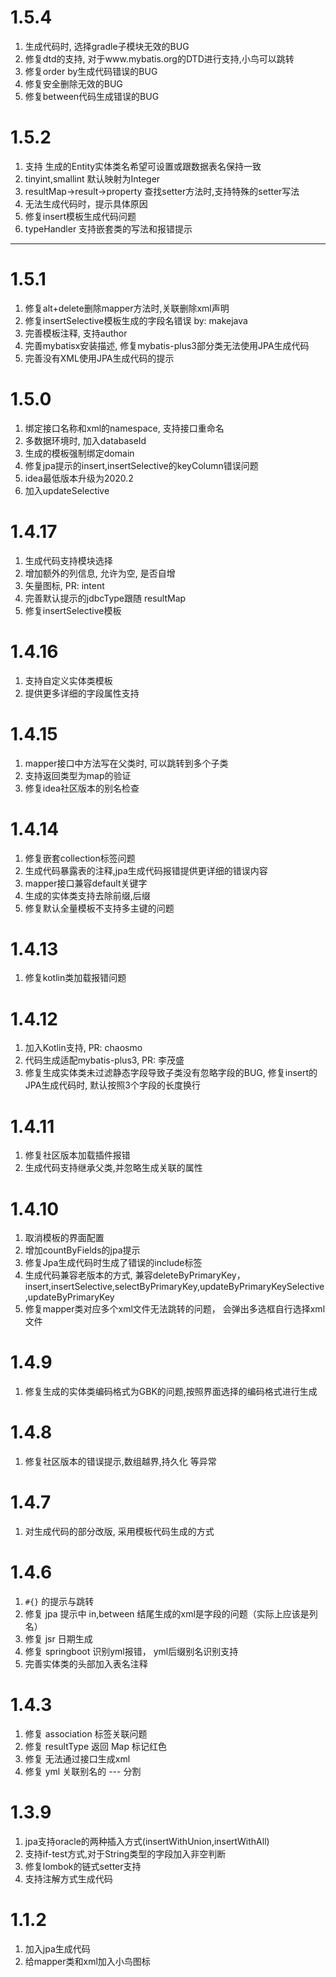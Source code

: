 # 1.5.4
1. 生成代码时, 选择gradle子模块无效的BUG
2. 修复dtd的支持, 对于www.mybatis.org的DTD进行支持,小鸟可以跳转
3. 修复order by生成代码错误的BUG
4. 修复安全删除无效的BUG
5. 修复between代码生成错误的BUG

# 1.5.2
1. 支持 生成的Entity实体类名希望可设置或跟数据表名保持一致
2. tinyint,smallint 默认映射为Integer
3. resultMap->result->property 查找setter方法时,支持特殊的setter写法
4. 无法生成代码时，提示具体原因
5. 修复insert模板生成代码问题
6. typeHandler 支持嵌套类的写法和报错提示
****
# 1.5.1
1. 修复alt+delete删除mapper方法时,关联删除xml声明
2. 修复insertSelective模板生成的字段名错误 by: makejava
3. 完善模板注释, 支持author
4. 完善mybatisx安装描述, 修复mybatis-plus3部分类无法使用JPA生成代码
5. 完善没有XML使用JPA生成代码的提示

# 1.5.0
1. 绑定接口名称和xml的namespace, 支持接口重命名
2. 多数据环境时, 加入databaseId
3. 生成的模板强制绑定domain
4. 修复jpa提示的insert,insertSelective的keyColumn错误问题
5. idea最低版本升级为2020.2
6. 加入updateSelective

# 1.4.17
1. 生成代码支持模块选择
2. 增加额外的列信息, 允许为空, 是否自增
3. 矢量图标, PR: intent
4. 完善默认提示的jdbcType跟随 resultMap
5. 修复insertSelective模板

# 1.4.16
1. 支持自定义实体类模板
2. 提供更多详细的字段属性支持

# 1.4.15
1. mapper接口中方法写在父类时, 可以跳转到多个子类
2. 支持返回类型为map的验证
3. 修复idea社区版本的别名检查

# 1.4.14
1. 修复嵌套collection标签问题
2. 生成代码暴露表的注释,jpa生成代码报错提供更详细的错误内容
3. mapper接口兼容default关键字
4. 生成的实体类支持去除前缀,后缀
5. 修复默认全量模板不支持多主键的问题

# 1.4.13
1. 修复kotlin类加载报错问题

# 1.4.12
1. 加入Kotlin支持, PR: chaosmo
2. 代码生成适配mybatis-plus3, PR: 李茂盛
3. 修复生成实体类未过滤静态字段导致子类没有忽略字段的BUG, 修复insert的JPA生成代码时, 默认按照3个字段的长度换行

# 1.4.11
1. 修复社区版本加载插件报错
2. 生成代码支持继承父类,并忽略生成关联的属性

# 1.4.10
1. 取消模板的界面配置
2. 增加countByFields的jpa提示
3. 修复Jpa生成代码时生成了错误的include标签
4. 生成代码兼容老版本的方式, 兼容deleteByPrimaryKey，insert,insertSelective,selectByPrimaryKey,updateByPrimaryKeySelective,updateByPrimaryKey
5. 修复mapper类对应多个xml文件无法跳转的问题， 会弹出多选框自行选择xml文件

# 1.4.9
1. 修复生成的实体类编码格式为GBK的问题,按照界面选择的编码格式进行生成

# 1.4.8
1. 修复社区版本的错误提示,数组越界,持久化 等异常

# 1.4.7
1. 对生成代码的部分改版, 采用模板代码生成的方式

# 1.4.6
1. `#{}` 的提示与跳转
2. 修复 jpa 提示中 in,between 结尾生成的xml是字段的问题（实际上应该是列名）
3. 修复 jsr 日期生成
4. 修复 springboot 识别yml报错， yml后缀别名识别支持
5. 完善实体类的头部加入表名注释

# 1.4.3
1. 修复 association 标签关联问题
2. 修复 resultType 返回 Map 标记红色
3. 修复 无法通过接口生成xml
4. 修复 yml 关联别名的 --- 分割

# 1.3.9
1. jpa支持oracle的两种插入方式(insertWithUnion,insertWithAll)
2. 支持if-test方式,对于String类型的字段加入非空判断
3. 修复lombok的链式setter支持
4. 支持注解方式生成代码

# 1.1.2
1. 加入jpa生成代码
2. 给mapper类和xml加入小鸟图标
